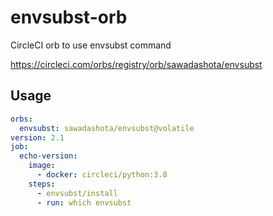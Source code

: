 envsubst-orb
===

CircleCI orb to use envsubst command

https://circleci.com/orbs/registry/orb/sawadashota/envsubst

Usage
---

```yaml
orbs:
  envsubst: sawadashota/envsubst@volatile
version: 2.1
job:
  echo-version:
    image:
      - docker: circleci/python:3.8
    steps:
      - envsubst/install
      - run: which envsubst
```